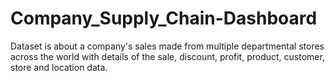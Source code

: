 # Company_Supply_Chain-Dashboard
Dataset is about a company's sales made from multiple departmental stores across the world with details of the sale, discount, profit, product, customer, store and location data.
